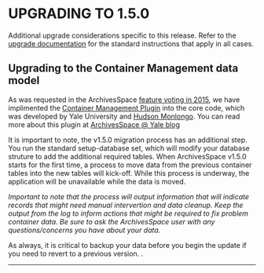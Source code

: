 UPGRADING TO 1.5.0 
==================

Additional upgrade considerations specific to this release. Refer to the [upgrade documentation](https://github.com/archivesspace/archivesspace/blob/master/UPGRADING.md) for the standard instructions that apply in all cases.

Upgrading to the Container Management data model
-------------

As was requested in the ArchivesSpace [feature voting in
2015](https://archivesspace.atlassian.net/browse/AR-1182), we have
implimented the [Container Management
Plugin](https://github.com/hudmol/container_management) into the core code,
which was developed by Yale University and [Hudson
Monlongo](http://www.hudsonmolonglo.com/). You can read more about this plugin
at [ArchivesSpace @ Yale
blog](http://campuspress.yale.edu/yalearchivesspace/2014/11/20/managing-content-managing-containers-managing-access/)

It is important to note, the v1.5.0  migration process has an additional step.
You run the standard setup-database set, which will modify your database
struture to add the additional required tables. When ArchivesSpace v1.5.0
starts for the first time, a process to move data from the previous container
tables into the new tables will kick-off. While this process is underway, the
application will be unavailable while the data is moved. 

*Important to note that the process will output information that will indicate
records that might need manual intervertion and data cleanup. Keep the output
from the log to inform actions that might be required to fix problem container
data. Be sure to ask the ArchivesSpace user with any questions/concerns you
have about your data.*

As always, it is critical to backup your data before you begin the update if
you need to revert to a previous version. .

---
